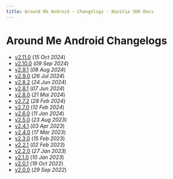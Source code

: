 ```yaml
---
title: Around Me Android - Changelogs - Navitia SDK Docs
---
```


# Around Me Android Changelogs

* [v2.11.0](releases/2.11.0/index.md) (_15 Oct 2024_)
* [v2.10.0](releases/2.10.0/index.md) (_09 Sep 2024_)
* [v2.9.1](releases/2.9.1/index.md) (_08 Aug 2024_)
* [v2.9.0](releases/2.9.0/index.md) (_26 Jul 2024_)
* [v2.8.2](releases/2.8.2/index.md) (_24 Jun 2024_)
* [v2.8.1](releases/2.8.1/index.md) (_07 Jun 2024_)
* [v2.8.0](releases/2.8.0/index.md) (_21 Mai 2024_)
* [v2.7.2](releases/2.7.2/index.md) (_28 Feb 2024_)
* [v2.7.0](releases/2.7.0/index.md) (_12 Feb 2024_)
* [v2.6.0](releases/2.6.0/index.md) (_11 Jan 2024_)
* [v2.5.0](releases/2.5.0/index.md) (_23 Aug 2023_)
* [v2.4.1](releases/2.4.1/index.md) (_03 Apr 2023_)
* [v2.4.0](releases/2.4.0/index.md) (_17 Mar 2023_)
* [v2.3.0](releases/2.3.0/index.md) (_15 Feb 2023_)
* [v2.2.1](releases/2.2.1/index.md) (_02 Feb 2023_)
* [v2.2.0](releases/2.2.0/index.md) (_27 Jan 2023_)
* [v2.1.0](releases/2.1.0/index.md) (_10 Jan 2023_)
* [v2.0.1](releases/2.0.1/index.md) (_19 Oct 2022_)
* [v2.0.0](releases/2.0.0/index.md) (_29 Sep 2022_)
